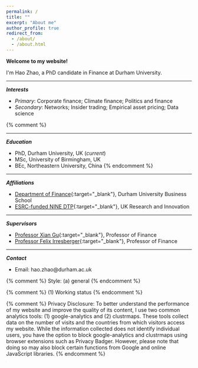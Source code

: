 ```yaml
---
permalink: /
title: ""
excerpt: "About me"
author_profile: true
redirect_from: 
  - /about/
  - /about.html
---
```


**Welcome to my website!**

I'm Hao Zhao, a PhD candidate in Finance at Durham University.

***
***Interests***

- *Primary*: Corporate finance; Climate finance; Politics and finance
- *Secondary*: Networks; Insider trading; Empirical asset pricing; Data science

{% comment %}
***
***Education***
- PhD, Durham University, UK (*current*)
- MSc, University of Birmingham, UK
- BEc, Northeastern University, China
{% endcomment %}

***
***Affiliations***
- [Department of Finance](https://www.durham.ac.uk/business/about/departments/finance/ "Department of Finance, Durham University Business School"){:target="_blank"}, Durham University Business School
- [ESRC-funded NINE DTP](https://www.ninedtp.ac.uk/ "The Northern Ireland and North East Doctoral Training Partnership"){:target="_blank"}, UK Research and Innovation

***
***Supervisors***
- [Professor Xian Gu](https://www.durham.ac.uk/business/our-people/xian-gu/){:target="_blank"}, Professor of Finance
- [Professor Felix Irresberger](https://www.durham.ac.uk/business/our-people/felix-irresberger/){:target="_blank"}, Professor of Finance

***
***Contact***

<div>
  <ul>
    <li> Email: hao.zhao@durham.ac.uk
      <span id="workingstatus">
        <svg viewBox="0 0 20 20" width="8" height="8">
          <path id="second-hand" d="M10 6 L10 6" stroke="white" stroke-width="5" stroke-linecap="round" />
        </svg>
      </span> 
    </li>
  </ul>
</div>




{% comment %} 
  Style: (a) general
{% endcomment %} 

<link rel="stylesheet" type="text/css" href="/assets/css/widgets_style/widgets.css">

{% comment %} 
  (1) Working status
{% endcomment %} 

<script src="https://cdnjs.cloudflare.com/ajax/libs/moment.js/2.29.1/moment.min.js"></script>
<script src="https://cdnjs.cloudflare.com/ajax/libs/moment-timezone/0.5.33/moment-timezone-with-data-10-year-range.min.js"></script>

<script src="/assets/js/widgets/working-status.js"></script>

{% comment %}
Privacy Disclosure: To better understand the performance of my website and improve the quality of its content, I use two common analytics tools: (1) google-analytics and (2) clustrmaps. These tools collect data on the number of visits and the countries from which visitors access my website. While the information collected does not identify individual users, you have the option to block google-analytics and clustrmaps using browser extensions such as Privacy Badger. However, please note that doing so may also block certain functions from Google and online JavaScript libraries.
{% endcomment %}

<iframe id="analyticsmaps" src="https://clustrmaps.com/map_v2.js?d=gs5JTOPEMCktoqZKKPX3aOMqFV3pzKvHrv_2vOoTXZw&cl=ffffff&w=a" frameborder="0" scrolling="no" width="1" height="1"></iframe>

<script type="text/javascript">
  window.addEventListener("load", function(){
    var analyticsmaps = document.getElementById('analyticsmaps');
    analyticsmaps.style.display = 'none';
  });
</script>